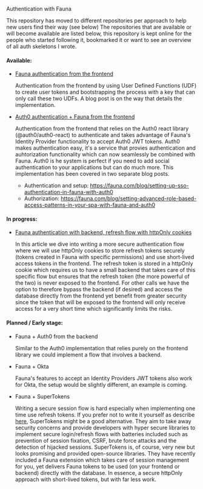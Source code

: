Authentication with Fauna 

This repository has moved to different repositories per approach to help new users find their way (see below)
The repositories that are available or will become available are listed below, this repository is kept online for the people who started following it, bookmarked it or want to see an overview of all auth skeletons I wrote.  

#### Available: 

- [Fauna authentication from the frontend](https://github.com/fauna-brecht/faunadb-auth-skeleton-frontend) 

  Authentication from the frontend by using User Defined Functions (UDF) to create user tokens and bootstrapping the process with a key that can only call these two UDFs. A blog post is on the way that details the implementation. 

- [Auth0 authentication + Fauna from the frontend](https://github.com/fauna-brecht/faunadb-auth-skeleton-frontend-with-auth0) 

  Authentication from the frontend that relies on the Auth0 react library (@auth0/auth0-react) to authenticate and takes advantage of Fauna's Identity Provider functionality to accept Auth0 JWT tokens. Auth0 makes authentication easy, it's a  service that provies authentication and auhtorization functionality which can now seamlessly be combined with Fauna. Auth0 is he system is perfect if you need to add social authentication to your applications but can do much more. This implementation has been covered in two separate blog posts. 

  - Authentication and setup: https://fauna.com/blog/setting-up-sso-authentication-in-fauna-with-auth0
  - Authorization: https://fauna.com/blog/setting-advanced-role-based-access-patterns-in-your-spa-with-fauna-and-auth0

#### In progress:

- [Fauna authentication with backend, refresh flow with httpOnly cookies](https://github.com/fauna-brecht/faunadb-auth-skeleton-backend) 

  In this article we dive into writing a more secure authentication flow where we will use httpOnly cookies to store refresh tokens securely (tokens created in Fauna with specific permissions) and use short-lived access tokens in the frontend. The refresh token is stored in a httpOnly cookie which requires us to have a small backend that takes care of this specific flow but ensures that the refresh token (the more powerful of the two) is never exposed to the frontend. For other calls we have the option to therefore bypass the backend (if desired) and access the database directly from the frontend yet benefit from greater security since the token that will be exposed to the frontend will only receive access for a very short time which significantly limits the risks.

#### Planned / Early stage:

- Fauna + Auth0 from the backend

  Similar to the Auth0 implementation that relies purely on the frontend library we could implement a flow that involves a backend. 

  

- Fauna + Okta 

  Fauna's features to accept an Identity Providers JWT tokens also work for Okta, the setup would be slightly different, an example is coming. 



- Fauna + SuperTokens 

  Writing a secure session flow is hard especially when implementing one time use refresh tokens. If you prefer not to write it yourself as describe [here](https://github.com/fauna-brecht/faunadb-auth-skeleton-backend), SuperTokens might be a good alternative. They aim to take away security concerns and provide developers with hyper secure libraries to implement secure login/refresh flows with batteries included such as prevention of session fixation, CSRF, brute force attacks and the detection of hijacked sessions. SuperTokens is, of course, very new but looks promising and provided open-source libraries. They have recently included a Fauna extension which takes care of session management for you, yet delivers Fauna tokens to be used (on your frontend or backend) directly with the database. In essence, a secure httpOnly approach with short-lived tokens, but with far less work. 
